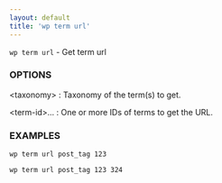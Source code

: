 ```yaml
---
layout: default
title: 'wp term url'
---
```


`wp term url` - Get term url

### OPTIONS

&lt;taxonomy&gt;
: Taxonomy of the term(s) to get.

&lt;term-id&gt;...
: One or more IDs of terms to get the URL.

### EXAMPLES

    wp term url post_tag 123

    wp term url post_tag 123 324

